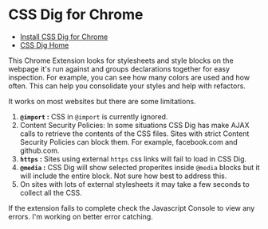 # CSS Dig for Chrome

- [Install CSS Dig for Chrome](https://chrome.google.com/webstore/detail/css-dig/lpnhmlhomomelfkcjnkcacofhmggjmco)
- [CSS Dig Home](http://cssdig.com)

This Chrome Extension looks for stylesheets and style blocks on the webpage it's run against and groups declarations together for easy inspection. For example, you can see how many colors are used and how often. This can help you consolidate your styles and help with refactors. 

It works on most websites but there are some limitations. 

1. <b><code>@import</code> :</b> CSS in <code>@import</code> is currently ignored.
1. Content Security Policies: In some situations CSS Dig has make AJAX calls to retrieve the contents of the CSS files. Sites with strict Content Security Policies can block them. For example, facebook.com and github.com.
1. <b><code>https</code> :</b> Sites using external <code>https</code> css links will fail to load in CSS Dig.
1. <b><code>@media</code> :</b> CSS Dig will show selected properites inside <code>@media</code> blocks but it will include the entire block. Not sure how best to address this.
1. On sites with lots of external stylesheets it may take a few seconds to collect all the CSS.

If the extension fails to complete check the Javascript Console to view any errors. I'm working on better error catching.
